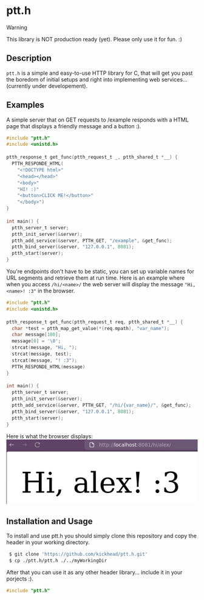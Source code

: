 # ptt.h

> [!WARNING]
> This library is NOT production ready (yet). Please only use it for fun. :)

## Description
`ptt.h` is a simple and easy-to-use HTTP library for C, that will get you past the boredom of initial setups and right into implementing web services... (currently under developement).

## Examples
A simple server that on GET requests to /example responds with a HTML page that displays a friendly message and a button :).

```c
#include "ptt.h"
#include <unistd.h>

ptth_response_t get_func(ptth_request_t _, ptth_shared_t *__) {
  PTTH_RESPONDE_HTML(
    "<!DOCTYPE html>"
    "<head></head>"
    "<body>"
    "HI! :)"
    "<button>CLICK ME!</button>"
    "</body>")
}

int main() {
  ptth_server_t server;
  ptth_init_server(&server);
  ptth_add_service(&server, PTTH_GET, "/example", &get_func);
  ptth_bind_server(&server, "127.0.0.1", 8081);
  ptth_start(server);
}
```
You're endpoints don't have to be static, you can set up variable names for URL segments and retrieve them at run time. Here is an example where when you access `/hi/<name>/` the web server will display the message `"Hi, <name>! :3"` in the browser.
```c
#include "ptt.h"
#include <unistd.h>

ptth_response_t get_func(ptth_request_t req, ptth_shared_t *__) {
  char *test = ptth_map_get_value(*(req.mpath), "var_name");
  char message[100];
  message[0] = '\0';
  strcat(message, "Hi, ");
  strcat(message, test);
  strcat(message, "! :3");
  PTTH_RESPONDE_HTML(message)
}

int main() {
  ptth_server_t server;
  ptth_init_server(&server);
  ptth_add_service(&server, PTTH_GET, "/hi/{var_name}/", &get_func);
  ptth_bind_server(&server, "127.0.0.1", 8081);
  ptth_start(server);
}
```
Here is what the browser displays:<br>
![example_hi](./plus/hi_alex.png)

## Installation and Usage
To install and use ptt.h you should simply clone this repository and copy the header in your working directory.

```sh 
 $ git clone 'https://github.com/kickhead/ptt.h.git'
 $ cp ./ptt.h/ptt.h ./../myWorkingDir
```
After that you can use it as any other header library... include it in your porjects :).
```c 
#include "ptt.h"
```

